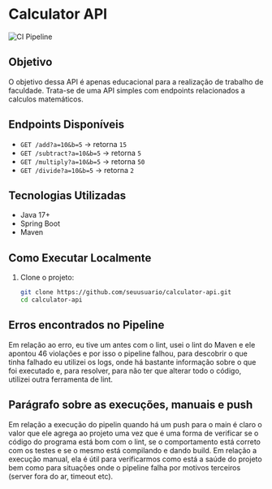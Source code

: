 # Calculator API

![CI Pipeline](https://github.com/SEU_USUARIO/SEU_REPOSITORIO/actions/workflows/ci.yml/badge.svg)

## Objetivo
O objetivo dessa API é apenas educacional para a realização de trabalho de faculdade. Trata-se de uma API simples com endpoints relacionados a calculos matemáticos.

## Endpoints Disponíveis
- `GET /add?a=10&b=5` → retorna `15`
- `GET /subtract?a=10&b=5` → retorna `5`
- `GET /multiply?a=10&b=5` → retorna `50`
- `GET /divide?a=10&b=5` → retorna `2`

## Tecnologias Utilizadas
- Java 17+
- Spring Boot
- Maven

## Como Executar Localmente

1. Clone o projeto:
   ```bash
   git clone https://github.com/seuusuario/calculator-api.git
   cd calculator-api

## Erros encontrados no Pipeline
Em relação ao erro, eu tive um antes com o lint, usei o lint do Maven e ele apontou 46 violações e por isso o pipeline falhou, para descobrir o que tinha falhado eu utilizei os logs, onde há bastante informação sobre o que foi executado e, para resolver, para não ter que alterar todo o código, utilizei outra ferramenta de lint. 

## Parágrafo sobre as execuções, manuais e push
Em relação a execução do pipelin quando há um push para o main é claro o valor que ele agrega ao projeto uma vez que é uma forma de verificar se o código do programa está bom com o lint, se o comportamento está correto com os testes e se o mesmo está compilando e dando build. Em relação a execução manual, ela é útil para verificarmos como está a saúde do projeto bem como para situações onde o pipeline falha por motivos terceiros (server fora do ar, timeout etc).
